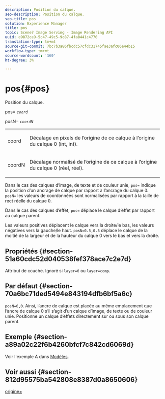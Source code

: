 ```yaml
---
description: Position du calque.
seo-description: Position du calque.
seo-title: pos
solution: Experience Manager
title: pos
topic: Scene7 Image Serving - Image Rendering API
uuid: e9872ce9-5c47-49c5-9c87-4fa8441c4770
translation-type: tm+mt
source-git-commit: 7bc7b3a86fbcdc57cfdc31745fae3afc06e44b15
workflow-type: tm+mt
source-wordcount: '160'
ht-degree: 3%

---
```



# pos{#pos}

Position du calque.

pos= *`coord`*

posN= *`coordN`*

<table id="simpletable_754F76EE00BF4129B07502647FF172B7"> 
 <tr class="strow"> 
  <td class="stentry"> <p><span class="varname"> coord</span> </p> </td> 
  <td class="stentry"> <p>Décalage en pixels de l’origine de ce calque à l’origine du calque 0 (int, int). </p></td> 
 </tr> 
 <tr class="strow"> 
  <td class="stentry"> <p><span class="varname"> coordN</span> </p></td> 
  <td class="stentry"> <p>Décalage normalisé de l’origine de ce calque à l’origine du calque 0 (réel, réel). </p></td> 
 </tr> 
</table>

Dans le cas des calques d’image, de texte et de couleur unie, `pos=` indique la position d’un ancrage de calque par rapport à l’ancrage du calque 0. `posN=` les valeurs de coordonnées sont normalisées par rapport à la taille de rect réelle du calque 0.

Dans le cas des calques d’effet, `pos=` déplace le calque d’effet par rapport au calque parent.

Les valeurs positives déplacent le calque vers la droite/le bas, les valeurs négatives vers la gauche/le haut. `posN=0.5,0.5` déplace le calque de la moitié de la largeur et de la hauteur du calque 0 vers le bas et vers la droite.

## Propriétés {#section-51a60cdc52d040538fef378ace7c2e7d}

Attribut de couche. Ignoré si `layer=0` ou `layer=comp`.

## Par défaut {#section-70a6bc71ded5494e843194dfb6bf5a6c}

`posN=0,0`. Ainsi, l’ancre de calque est placée au même emplacement que l’ancre de calque 0 s’il s’agit d’un calque d’image, de texte ou de couleur unie. Positionne un calque d’effets directement sur ou sous son calque parent.

## Exemple {#section-a89a02c22f6b4260bfcf7c842cd6069d}

Voir l&#39;exemple A dans [Modèles](../../../../../is-api/http-ref/image-serving-api-ref/c-http-protocol-reference/c-templates/c-templates.md#concept-3cd2d2adae0e41b2979b9640244d4d3e).

## Voir aussi {#section-812d95575ba542808e8387d0a8650606}

[origine=](../../../../../is-api/http-ref/image-serving-api-ref/c-http-protocol-reference/c-command-reference/r-origin.md#reference-e11c7ac06e2240cc884c3fec98f05138)
